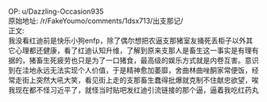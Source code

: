 
OP: u/Dazzling-Occasion935  
原始地址: /r/FakeYoumo/comments/1dsx713/出支那记/  
正文:  
我没看红迪前是快乐小狗enfp，除了偶尔想把农逼支那猪室友捅死丢柜子以外其它心理都还健康，看了红迪认知升维，了解到原来支那人是畜生这一事实是有理有据的，猪畜生死疲劳也只是为了一口猪食，最高级的娱乐方式就是内卷互害。意识到在洼地永远无法实现个人价值，于是精神愈加萎靡，舍曲林曲唑酮家常便饭，经常走街上突然大吼大笑，看见街上走的支那畜生蠢得批爆就克制不住献忠欲望，唉我现在都不怪习近平了，就怪当时贴吧发红迪引流链接的那个逼，逼着我吃红药丸
